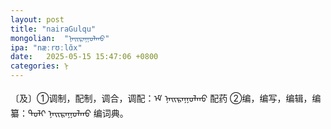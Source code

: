 ```yaml
---
layout: post
title: "nairaGulqu"
mongolian:  "ᠨᠠᠢᠷᠠᠭᠤᠯᠬᠤ"
ipa: "næːrʊːlɑ̆x"
date:   2025-05-15 15:47:06 +0800
categories: ᠨ
---
```

〔及〕①调制，配制，调合，调配：ᠡᠮ ᠨᠠᠢᠷᠠᠭᠤᠯᠬᠤ 配药 ②编，编写，编辑，编纂：ᠲᠣᠯᠢ ᠨᠠᠢᠷᠠᠭᠤᠯᠬᠤ 编词典。
